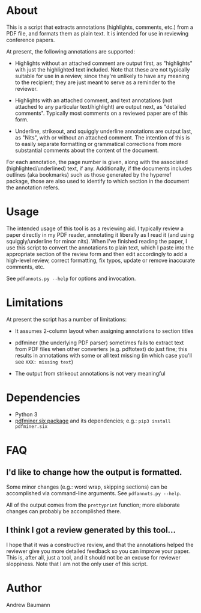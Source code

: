 # About

This is a script that extracts annotations (highlights, comments,
etc.) from a PDF file, and formats them as plain text. It is intended
for use in reviewing conference papers.

At present, the following annotations are supported:

 * Highlights without an attached comment are output first, as
   "highlights" with just the highlighted text included. Note that
   these are not typically suitable for use in a review, since they're
   unlikely to have any meaning to the recipient; they are just meant
   to serve as a reminder to the reviewer.

 * Highlights with an attached comment, and text annotations (not
   attached to any particular text/highlight) are output next, as
   "detailed comments". Typically most comments on a reviewed paper
   are of this form.

 * Underline, strikeout, and squiggly underline annotations are output
   last, as "Nits", with or without an attached comment. The intention
   of this is to easily separate formatting or grammatical corrections
   from more substantial comments about the content of the document.

For each annotation, the page number is given, along with the
associated (highlighted/underlined) text, if any. Additionally, if the
documents includes outlines (aka bookmarks) such as those generated by
the hyperref package, those are also used to identify to which section
in the document the annotation refers.


# Usage

The intended usage of this tool is as a reviewing aid. I typically
review a paper directly in my PDF reader, annotating it liberally as I
read it (and using squiggly/underline for minor nits). When I've
finished reading the paper, I use this script to convert the
annotations to plain text, which I paste into the appropriate section
of the review form and then edit accordingly to add a high-level
review, correct formatting, fix typos, update or remove inaccurate
comments, etc.

See `pdfannots.py --help` for options and invocation.


# Limitations

At present the script has a number of limitations:

 * It assumes 2-column layout when assigning annotations to section titles

 * pdfminer (the underlying PDF parser) sometimes fails to extract text from PDF
   files when other converters (e.g. pdftotext) do just fine; this results in
   annotations with some or all text missing (in which case you'll see `XXX:
   missing text`)

 * The output from strikeout annotations is not very meaningful


# Dependencies

 * Python 3
 * [pdfminer.six package](https://github.com/pdfminer/pdfminer.six) and its dependencies; e.g.: `pip3 install pdfminer.six`

# FAQ

## I'd like to change how the output is formatted.

Some minor changes (e.g.: word wrap, skipping sections) can be accomplished
via command-line arguments. See `pdfannots.py --help`.

All of the output comes from the `prettyprint` function; more elaborate changes
can probably be accomplished there.

## I think I got a review generated by this tool...

I hope that it was a constructive review, and that the annotations
helped the reviewer give you more detailed feedback so you can improve
your paper. This is, after all, just a tool, and it should not be an
excuse for reviewer sloppiness. Note that I am not the only user of
this script.


# Author

Andrew Baumann
